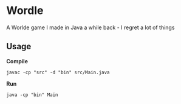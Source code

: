 # Wordle

A Worlde game I made in Java a while back - I regret a lot of things

## Usage

**Compile**

`javac -cp "src" -d "bin" src/Main.java`

**Run**

`java -cp "bin" Main`
